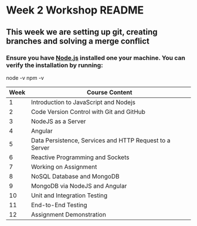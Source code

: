 # Week 2 Workshop README

## This week we are setting up git, creating branches and solving a merge conflict

### Ensure you have [Node.js](https://nodejs.org/) installed one your machine. You can verify the installation by running:

node -v
npm -v

| Week | Course Content |
| ---- | -------------- |
| 1 | Introduction to JavaScript and Nodejs |
| 2 | Code Version Control with Git and GitHub |
| 3 | NodeJS as a Server |
| 4 | Angular |
| 5 | Data Persistence, Services and HTTP Request to a Server |
| 6 | Reactive Programming and Sockets |
| 7 | Working on Assignment |
| 8 | NoSQL Database and MongoDB |
| 9 | MongoDB via NodeJS and Angular |
| 10 | Unit and Integration Testing |
| 11 | End-to-End Testing |
| 12 | Assignment Demonstration |
